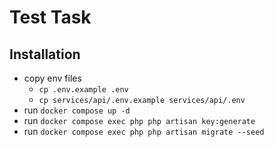 # Test Task

## Installation
- copy env files
    - `cp .env.example .env`
    - `cp services/api/.env.example services/api/.env`
- run `docker compose up -d`
- run `docker compose exec php php artisan key:generate`
- run `docker compose exec php php artisan migrate --seed`
